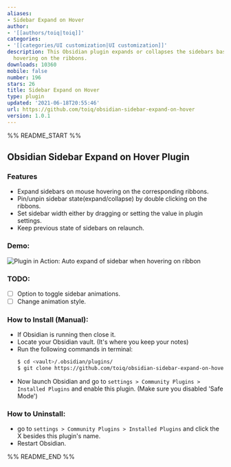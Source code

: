 ```yaml
---
aliases:
- Sidebar Expand on Hover
author:
- '[[authors/toiq|toiq]]'
categories:
- '[[categories/UI customization|UI customization]]'
description: This Obsidian plugin expands or collapses the sidebars based on mouse
  hovering on the ribbons.
downloads: 10360
mobile: false
number: 196
stars: 26
title: Sidebar Expand on Hover
type: plugin
updated: '2021-06-18T20:55:46'
url: https://github.com/toiq/obsidian-sidebar-expand-on-hover
version: 1.0.1
---
```


%% README_START %%

## Obsidian Sidebar Expand on Hover Plugin

### Features

- Expand sidebars on mouse hovering on the corresponding ribbons.
- Pin/unpin sidebar state(expand/collapse) by double clicking on the ribbons.
- Set sidebar width either by dragging or setting the value in plugin settings.
- Keep previous state of sidebars on relaunch.

### Demo:

![Plugin in Action: Auto expand of sidebar when hovering on ribbon](https://raw.githubusercontent.com/toiq/obsidian-sidebar-expand-on-hover/HEAD/demo.gif)

### TODO:

- [ ] Option to toggle sidebar animations.
- [ ] Change animation style.

### How to Install (Manual):

- If Obsidian is running then close it.
- Locate your Obsidian vault. (It's where you keep your notes)
- Run the following commands in terminal:
  ```bash
  $ cd <vault>/.obsidian/plugins/
  $ git clone https://github.com/toiq/obsidian-sidebar-expand-on-hover
  ```
- Now launch Obsidian and go to `settings > Community Plugins > Installed Plugins` and enable this plugin. (Make sure you disabled 'Safe Mode')

### How to Uninstall:

- go to `settings > Community Plugins > Installed Plugins` and click the X besides this plugin's name.
- Restart Obsidian.


%% README_END %%